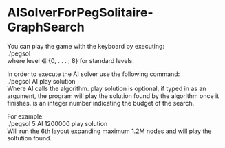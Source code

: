 # AISolverForPegSolitaire-GraphSearch

You can play the game with the keyboard by executing:  
./pegsol <level>  
where level ∈ {0, . . . , 8} for standard levels.  
  
In order to execute the AI solver use the following command:  
./pegsol <level> AI <budget> play solution  
Where AI calls the algorithm. play solution is optional, if typed in as an argument, the program will play the solution found by the algorithm once it finishes. <budget> is an integer number indicating the budget of the search.  
  
For example:  
./pegsol 5 AI 1200000 play solution  
Will run the 6th layout expanding maximum 1.2M nodes and will play the soltution found.  
